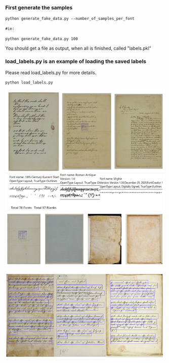 ### First generate the samples
```
python generate_fake_data.py --number_of_samples_per_font

#ie:

python generate_fake_data.py 100
```
You should get a file as output, when all is finished, called "labels.pkl"

### load_labels.py is an example of loading the saved labels
Please read load_labels.py for more details.
```
python load_labels.py
```

![Image 1](comp.PNG)
![Image 1](docs.PNG)

![Image 1](Results.PNG)
